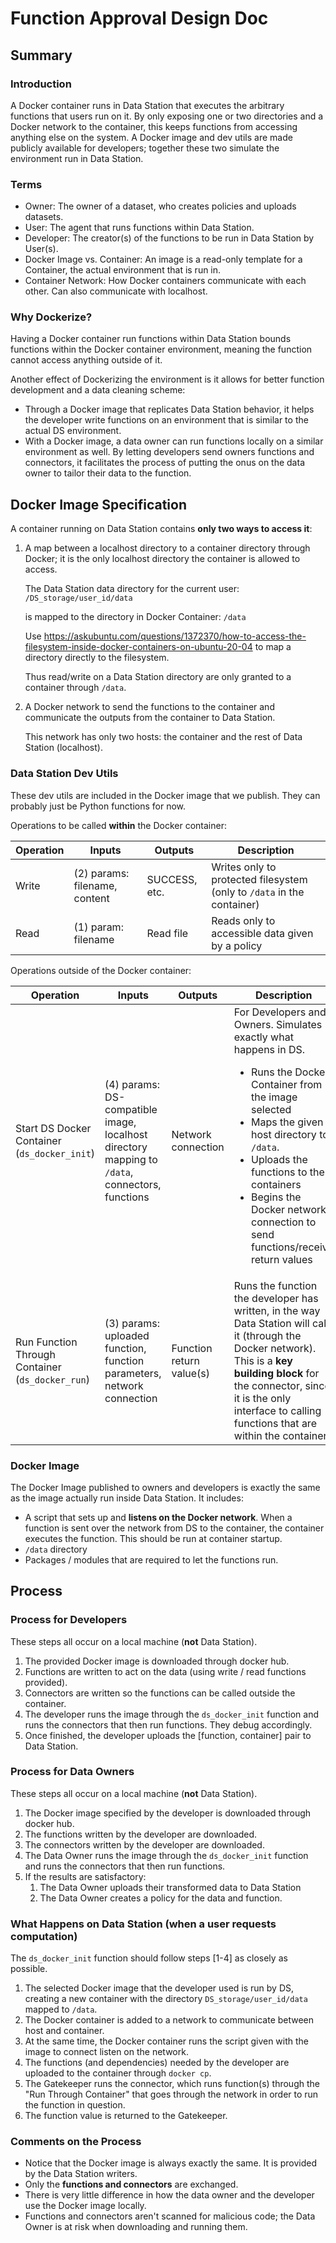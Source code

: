 # Function Approval Design Doc

## Summary

### Introduction
A Docker container runs in Data Station that executes the arbitrary functions that users run on it. By only exposing one or two directories and a Docker network to the container, this keeps functions from accessing anything else on the system. A Docker image and dev utils are made publicly available for developers; together these two simulate the environment run in Data Station.

### Terms
- Owner: The owner of a dataset, who creates policies and uploads datasets.
- User: The agent that runs functions within Data Station.
- Developer: The creator(s) of the functions to be run in Data Station by User(s).
- Docker Image vs. Container: An image is a read-only template for a Container, the actual environment that is run in.
- Container Network: How Docker containers communicate with each other. Can also communicate with localhost.

### Why Dockerize?
Having a Docker container run functions within Data Station bounds functions within the Docker container environment, meaning the function cannot access anything outside of it.

Another effect of Dockerizing the environment is it allows for better function development and a data cleaning scheme:
- Through a Docker image that replicates Data Station behavior, it helps the developer write functions on an environment that is similar to the actual DS environment.
- With a Docker image, a data owner can run functions locally on a similar environment as well. By letting developers send owners functions and connectors, it facilitates the process of putting the onus on the data owner to tailor their data to the function.

## Docker Image Specification

A container running on Data Station contains **only two ways to access it**: 
1. A map between a localhost directory to a container directory through Docker; it is the only localhost directory the container is allowed to access.

    The Data Station data directory for the current user: `/DS_storage/user_id/data`

    is mapped to the directory in Docker Container: `/data`

    Use https://askubuntu.com/questions/1372370/how-to-access-the-filesystem-inside-docker-containers-on-ubuntu-20-04 to map a directory directly to the filesystem.

    Thus read/write on a Data Station directory are only granted to a container through `/data`.

2. A Docker network to send the functions to the container and communicate the outputs from the container to Data Station.
   
   This network has only two hosts: the container and the rest of Data Station (localhost).

### Data Station Dev Utils
These dev utils are included in the Docker image that we publish. They can probably just be Python functions for now.

Operations to be called **within** the Docker container:

Operation | Inputs | Outputs | Description
-|-|-|-
Write | (2) params: filename, content | SUCCESS, etc. | Writes only to protected filesystem (only to `/data` in the container)
Read | (1) param: filename | Read file | Reads only to accessible data given by a policy

Operations outside of the Docker container:

Operation | Inputs | Outputs | Description
-|-|-|-
Start DS Docker Container (`ds_docker_init`) | (4) params: DS-compatible image, localhost directory mapping to `/data`, connectors, functions | Network connection | For Developers and Owners. Simulates exactly what happens in DS. <ul><li>Runs the Docker Container from the image selected</li><li>Maps the given host directory to `/data`.</li><li>Uploads the functions to the containers</li><li>Begins the Docker network connection to send functions/receive return values</li></ul>
Run Function Through Container (`ds_docker_run`) | (3) params: uploaded function, function parameters, network connection | Function return value(s) | Runs the function the developer has written, in the way Data Station will call it (through the Docker network). This is a **key building block** for the connector, since it is the only interface to calling functions that are within the container.

### Docker Image
The Docker Image published to owners and developers is exactly the same as the image actually run inside Data Station. It includes:
- A script that sets up and **listens on the Docker network**. When a function is sent over the network from DS to the container, the container executes the function. This should be run at container startup.
- `/data` directory
- Packages / modules that are required to let the functions run.

## Process

### Process for Developers
These steps all occur on a local machine (**not** Data Station).
1. The provided Docker image is downloaded through docker hub.
2. Functions are written to act on the data (using write / read functions provided).
3. Connectors are written so the functions can be called outside the container.
4. The developer runs the image through the `ds_docker_init` function and runs the connectors that then run functions. They debug accordingly.
5. Once finished, the developer uploads the [function, container] pair to Data Station.


### Process for Data Owners
These steps all occur on a local machine (**not** Data Station).
1. The Docker image specified by the developer is downloaded through docker hub.
2. The functions written by the developer are downloaded.
3. The connectors written by the developer are downloaded.
4. The Data Owner runs the image through the `ds_docker_init` function and runs the connectors that then run functions.
5. If the results are satisfactory:
   1. The Data Owner uploads their transformed data to Data Station
   2. The Data Owner creates a policy for the data and function.


### What Happens on Data Station (when a user requests computation)
The `ds_docker_init` function should follow steps [1-4] as closely as possible.

1. The selected Docker image that the developer used is run by DS, creating a new container with the directory `DS_storage/user_id/data` mapped to `/data`.
2. The Docker container is added to a network to communicate between host and container.
3. At the same time, the Docker container runs the script given with the image to connect listen on the network.
4. The functions (and dependencies) needed by the developer are uploaded to the container through `docker cp`.
5. The Gatekeeper runs the connector, which runs function(s) through the "Run Through Container" that goes through the network in order to run the function in question.
6. The function value is returned to the Gatekeeper.

### Comments on the Process
- Notice that the Docker image is always exactly the same. It is provided by the Data Station writers.
- Only the **functions and connectors** are exchanged.
- There is very little difference in how the data owner and the developer use the Docker image locally.
- Functions and connectors aren't scanned for malicious code; the Data Owner is at risk when downloading and running them.